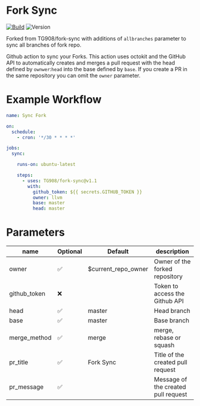 # Fork Sync
[![Build](https://github.com/tg908/fork-sync/workflows/PR%20Checks/badge.svg)](https://github.com/tg908/fork-sync/actions?workflow=PR%20Checks)
![Version](https://img.shields.io/github/v/release/tg908/fork-sync?style=flat-square)

Forked from TG908/fork-sync with additions of `allbranches` parameter to sync all branches of fork repo.

Github action to sync your Forks.
This action uses octokit and the GitHub API to automatically creates and merges a pull request with the head defined by `ownwer`:`head` into the base defined by `base`. If you create a PR in the same repository you can omit the `owner` parameter.

# Example Workflow

```yml
name: Sync Fork

on:
  schedule:
    - cron: '*/30 * * * *'

jobs:
  sync:

    runs-on: ubuntu-latest

    steps:
      - uses: TG908/fork-sync@v1.1
        with:
          github_token: ${{ secrets.GITHUB_TOKEN }}
          owner: llvm
          base: master
          head: master
```

# Parameters

|  name           |   Optional  |   Default              |   description                                       |
|---              |---          |---                     |---                                                  |
|   owner         | ✅          | $current_repo_owner    |   Owner of the forked repository                     |
|   github_token  | ❌          |                        |   Token  to access the Github API                    |
|   head          | ✅          | master                 |   Head branch                                        |
|   base          | ✅          | master                 |   Base branch                                        |
|   merge_method  | ✅          | merge                  |   merge, rebase or squash                            |
|   pr_title      | ✅          | Fork Sync              |   Title of the created pull request                  |
|   pr_message    | ✅          |                        |   Message of the created pull request                |
